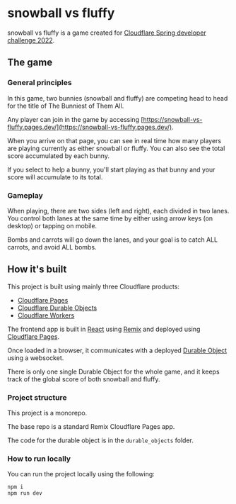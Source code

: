 # snowball vs fluffy

snowball vs fluffy is a game created for [Cloudflare Spring developer challenge 2022](https://blog.cloudflare.com/announcing-our-spring-developer-challenge/).

## The game

### General principles

In this game, two bunnies (snowball and fluffy) are competing head to head for the title of The Bunniest of Them All.

Any player can join in the game by accessing [https://snowball-vs-fluffy.pages.dev/](https://snowball-vs-fluffy.pages.dev/).

When you arrive on that page, you can see in real time how many players are playing currently as either snowball or fluffy.
You can also see the total score accumulated by each bunny.

If you select to help a bunny, you'll start playing as that bunny and your score will accumulate to its total.

### Gameplay

When playing, there are two sides (left and right), each divided in two lanes.
You control both lanes at the same time by either using arrow keys (on desktop) or tapping on mobile.

Bombs and carrots will go down the lanes, and your goal is to catch ALL carrots, and avoid ALL bombs.

## How it's built

This project is built using mainly three Cloudflare products:

- [Cloudflare Pages](https://pages.cloudflare.com/)
- [Cloudflare Durable Objects](https://developers.cloudflare.com/workers/learning/using-durable-objects/)
- [Cloudflare Workers](https://workers.cloudflare.com/)

The frontend app is built in [React](https://reactjs.org/) using [Remix](https://remix.run/) and deployed using [Cloudflare Pages](https://pages.cloudflare.com/).

Once loaded in a browser, it communicates with a deployed [Durable Object](https://developers.cloudflare.com/workers/learning/using-durable-objects/) using a websocket.

There is only one single Durable Object for the whole game, and it keeps track of the global score of both snowball and fluffy.

### Project structure

This project is a monorepo.

The base repo is a standard Remix Cloudflare Pages app.

The code for the durable object is in the `durable_objects` folder.

### How to run locally

You can run the project locally using the following:

```shell
npm i
npm run dev
```

